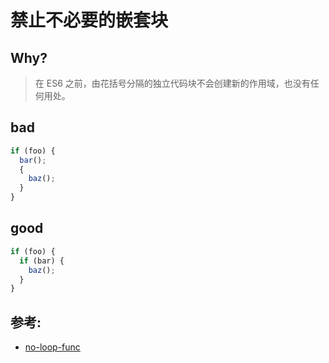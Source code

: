 # 禁止不必要的嵌套块

## Why?

> 在 ES6 之前，由花括号分隔的独立代码块不会创建新的作用域，也没有任何用处。

## bad

```js
if (foo) {
  bar();
  {
    baz();
  }
}
```

## good

```js
if (foo) {
  if (bar) {
    baz();
  }
}
```

## 参考:

- [no-loop-func](https://eslint.org/docs/rules/no-loop-func)
